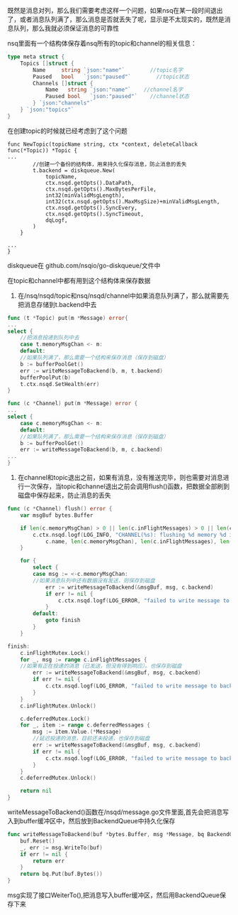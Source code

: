 既然是消息对列，那么我们需要考虑这样一个问题，如果nsq在某一段时间退出了，或者消息队列满了，那么消息是否就丢失了呢，显示是不太现实的，既然是消息队列，那么我就必须保证消息的可靠性

nsq里面有一个结构体保存着nsq所有的topic和channel的相关信息：

```go
type meta struct {
    Topics []struct {
        Name     string `json:"name"`        //topic名字
        Paused   bool   `json:"paused"`        //topic状态
        Channels []struct {
            Name   string `json:"name"`    //channel名字
            Paused bool   `json:"paused"`    //channel状态
        } `json:"channels"`
    } `json:"topics"`
}
```

在创建topic的时候就已经考虑到了这个问题

```
func NewTopic(topicName string, ctx *context, deleteCallback func(*Topic)) *Topic {
...
        //创建一个备份的结构体，用来持久化保存消息，防止消息的丢失
        t.backend = diskqueue.New(
            topicName,
            ctx.nsqd.getOpts().DataPath,
            ctx.nsqd.getOpts().MaxBytesPerFile,
            int32(minValidMsgLength),
            int32(ctx.nsqd.getOpts().MaxMsgSize)+minValidMsgLength,
            ctx.nsqd.getOpts().SyncEvery,
            ctx.nsqd.getOpts().SyncTimeout,
            dqLogf,
        )
    }

...
}
```

diskqueue在 github.com/nsqio/go-diskqueue/文件中

在topic和channel中都有用到这个结构体来保存数据

1. 在/nsq/nsqd/topic和nsq/nsqd/channel中如果消息队列满了，那么就需要先把消息存储到t.backend中去

```go
func (t *Topic) put(m *Message) error{
...
select {
    //把消息投递到队列中去
    case t.memoryMsgChan <- m:
    default:
    //如果队列满了，那么需要一个结构来保存消息（保存到磁盘）
    b := bufferPoolGet()
    err := writeMessageToBackend(b, m, t.backend)
    bufferPoolPut(b)
    t.ctx.nsqd.SetHealth(err)
}

func (c *Channel) put(m *Message) error {
...
select {
    case c.memoryMsgChan <- m:
    default:
    //如果队列满了，那么需要一个结构来保存消息（保存到磁盘）
    b := bufferPoolGet()
    err := writeMessageToBackend(b, m, c.backend)
...
}
```

1. 在channel和topic退出之前，如果有消息，没有推送完毕，则也需要对消息进行一次保存，当topic和channel退出之前会调用flush\(\)函数，把数据全部刷到磁盘中保存起来，防止消息的丢失

```go
func (c *Channel) flush() error {
    var msgBuf bytes.Buffer

    if len(c.memoryMsgChan) > 0 || len(c.inFlightMessages) > 0 || len(c.deferredMessages) > 0 {
        c.ctx.nsqd.logf(LOG_INFO, "CHANNEL(%s): flushing %d memory %d in-flight %d deferred messages to backend",
            c.name, len(c.memoryMsgChan), len(c.inFlightMessages), len(c.deferredMessages))
    }

    for {
        select {
        case msg := <-c.memoryMsgChan:
        //如果消息队列中还有数据没有发送，则保存到磁盘
            err := writeMessageToBackend(&msgBuf, msg, c.backend)
            if err != nil {
                c.ctx.nsqd.logf(LOG_ERROR, "failed to write message to backend - %s", err)
            }
        default:
            goto finish
        }
    }

finish:
    c.inFlightMutex.Lock()
    for _, msg := range c.inFlightMessages {
    //如果有正在投递的消息（已发送，但没有得到响应）。也保存到磁盘
        err := writeMessageToBackend(&msgBuf, msg, c.backend)
        if err != nil {
            c.ctx.nsqd.logf(LOG_ERROR, "failed to write message to backend - %s", err)
        }
    }
    c.inFlightMutex.Unlock()

    c.deferredMutex.Lock()
    for _, item := range c.deferredMessages {
        msg := item.Value.(*Message)
        //延迟投递的消息，目前还未投递，也保存到磁盘
        err := writeMessageToBackend(&msgBuf, msg, c.backend)
        if err != nil {
            c.ctx.nsqd.logf(LOG_ERROR, "failed to write message to backend - %s", err)
        }
    }
    c.deferredMutex.Unlock()

    return nil
}
```

writeMessageToBackend\(\)函数在/nsqd/message.go文件里面,首先会把消息写入到buffer缓冲区中，然后放到BackendQueue中持久化保存

```go
func writeMessageToBackend(buf *bytes.Buffer, msg *Message, bq BackendQueue) error {
    buf.Reset()
    _, err := msg.WriteTo(buf)
    if err != nil {
        return err
    }
    return bq.Put(buf.Bytes())
}
```

msg实现了接口WeiterTo\(\),把消息写入buffer缓冲区，然后用BackendQueue保存下来

